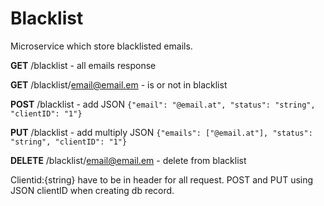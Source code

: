 # Blacklist

Microservice which store blacklisted emails.

**GET** /blacklist  - all emails response 

**GET** /blacklist/email@email.em - is or not in blacklist

**POST** /blacklist - add JSON `{"email": "@email.at", "status": "string", "clientID": "1"}` 

**PUT** /blacklist -  add multiply JSON `{"emails": ["@email.at"], "status": "string", "clientID": "1"} `

**DELETE** /blacklist/email@email.em - delete from blacklist

Clientid:{string} have to be in header for all request. POST and PUT using JSON clientID when creating db record.


